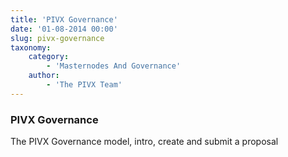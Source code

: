 ```yaml
---
title: 'PIVX Governance'
date: '01-08-2014 00:00'
slug: pivx-governance
taxonomy:
    category:
        - 'Masternodes And Governance'
    author:
        - 'The PIVX Team'
---
```


### PIVX Governance

The PIVX Governance model, intro, create and submit a proposal